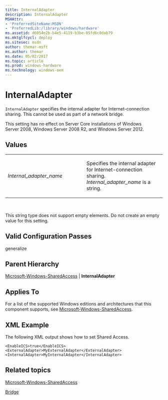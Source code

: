 ```yaml
---
title: InternalAdapter
description: InternalAdapter
MSHAttr:
- 'PreferredSiteName:MSDN'
- 'PreferredLib:/library/windows/hardware'
ms.assetid: d6054e2b-b4e5-4119-b3be-05fd6c0dab79
ms.mktglfcycl: deploy
ms.sitesec: msdn
author: themar-msft
ms.author: themar
ms.date: 05/02/2017
ms.topic: article
ms.prod: windows-hardware
ms.technology: windows-oem
---
```


# InternalAdapter


`InternalAdapter` specifies the internal adapter for Internet-connection sharing. This cannot be used as part of a network bridge.

This setting has no effect on Server Core installations of Windows Server 2008, Windows Server 2008 R2, and Windows Server 2012.

## Values


<table>
<colgroup>
<col width="50%" />
<col width="50%" />
</colgroup>
<tbody>
<tr class="odd">
<td><p><em>Internal_adapter_name</em></p></td>
<td><p>Specifies the internal adapter for Internet-connection sharing. <em>Internal_adapter_name</em> is a string.</p></td>
</tr>
</tbody>
</table>

 

This string type does not support empty elements. Do not create an empty value for this setting.

## Valid Configuration Passes


generalize

## Parent Hierarchy


[Microsoft-Windows-SharedAccess](microsoft-windows-sharedaccess.md) | **InternalAdapter**

## Applies To


For a list of the supported Windows editions and architectures that this component supports, see [Microsoft-Windows-SharedAccess](microsoft-windows-sharedaccess.md).

## XML Example


The following XML output shows how to set Shared Access.

```
<EnableICS>true</EnableICS>
<ExternalAdapter>MyExternalAdapter</ExternalAdapter>
<InternalAdapter>MyInternalAdapter</InternalAdapter>
```

## Related topics


[Microsoft-Windows-SharedAccess](microsoft-windows-sharedaccess.md)

[Bridge](microsoft-windows-networkbridge-bridge.md)

 

 








